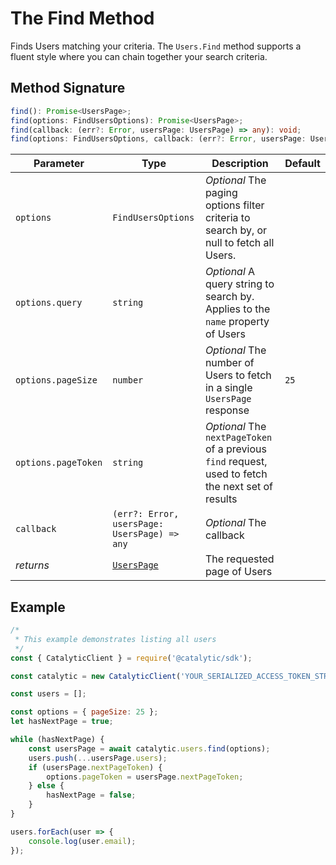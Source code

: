 # The Find Method

Finds Users matching your criteria. The `Users.Find` method supports a fluent style where you can chain together your search criteria.

## Method Signature

```typescript
find(): Promise<UsersPage>;
find(options: FindUsersOptions): Promise<UsersPage>;
find(callback: (err?: Error, usersPage: UsersPage) => any): void;
find(options: FindUsersOptions, callback: (err?: Error, usersPage: UsersPage) => any): void;
```

| Parameter           | Type                                         | Description                                                                                        | Default |
| ------------------- | -------------------------------------------- | -------------------------------------------------------------------------------------------------- | ------- |
| `options`           | `FindUsersOptions`                           | _Optional_ The paging options filter criteria to search by, or null to fetch all Users.            |         |
| `options.query`     | `string`                                     | _Optional_ A query string to search by. Applies to the `name` property of Users                    |         |
| `options.pageSize`  | `number`                                     | _Optional_ The number of Users to fetch in a single `UsersPage` response                           | `25`    |
| `options.pageToken` | `string`                                     | _Optional_ The `nextPageToken` of a previous `find` request, used to fetch the next set of results |         |
| `callback`          | `(err?: Error, usersPage: UsersPage) => any` | _Optional_ The callback                                                                            |         |
| _returns_           | [`UsersPage`](doc:the-userspage-entity-node) | The requested page of Users                                                                        |         |

## Example

```js
/*
 * This example demonstrates listing all users
 */
const { CatalyticClient } = require('@catalytic/sdk');

const catalytic = new CatalyticClient('YOUR_SERIALIZED_ACCESS_TOKEN_STRING');

const users = [];

const options = { pageSize: 25 };
let hasNextPage = true;

while (hasNextPage) {
    const usersPage = await catalytic.users.find(options);
    users.push(...usersPage.users);
    if (usersPage.nextPageToken) {
        options.pageToken = usersPage.nextPageToken;
    } else {
        hasNextPage = false;
    }
}

users.forEach(user => {
    console.log(user.email);
});
```
